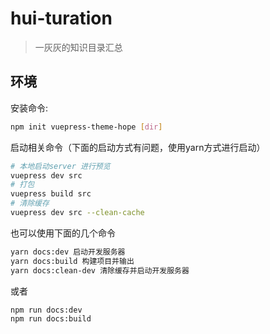 # hui-turation

> 一灰灰的知识目录汇总

## 环境

安装命令:

```bash
npm init vuepress-theme-hope [dir]
```

启动相关命令（下面的启动方式有问题，使用yarn方式进行启动）

```bash
# 本地启动server 进行预览
vuepress dev src
# 打包
vuepress build src
# 清除缓存
vuepress dev src --clean-cache
```

也可以使用下面的几个命令

```bash
yarn docs:dev 启动开发服务器
yarn docs:build 构建项目并输出
yarn docs:clean-dev 清除缓存并启动开发服务器
```

或者

```bash
npm run docs:dev
npm run docs:build
```
